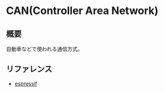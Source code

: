 # CAN(Controller Area Network)

## 概要

自動車などで使われる通信方式。

## リファレンス
- [espressif](https://docs.espressif.com/projects/esp-idf/en/latest/api-reference/peripherals/can.html)

